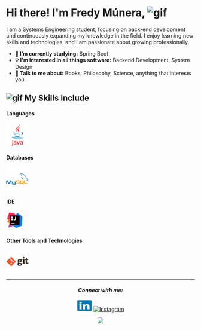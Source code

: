 <!-- HEADER -->
<div>
  <h1>Hi there! I'm Fredy Múnera, <img src="https://media.giphy.com/media/hvRJCLFzcasrR4ia7z/giphy.gif" width="35" alt="gif"></h1>
  <p>I am a Systems Engineering student, focusing on back-end development and continuously expanding my knowledge in the field. I enjoy learning new skills and technologies, and I am passionate about growing professionally.</p>
  <ul>
    <li><strong>🔭 I’m currently studying:</strong> Spring Boot</li>
    <li><strong>💡 I'm interested in all things software:</strong> Backend Development, System Design</li>
    <li><strong>💬 Talk to me about:</strong> Books, Philosophy, Science, anything that interests you.</li>
  </ul>
</div>

<!-- SKILLS -->
<section>
  <h2>
  <img src="https://raw.githubusercontent.com/7oSkaaa/7oSkaaa/refs/heads/main/Images/about_me.gif" width="40" alt="gif">
  My Skills Include
  </h2>

  <h4>Languages</h4>
  <div>
     <img src="https://raw.githubusercontent.com/devicons/devicon/6910f0503efdd315c8f9b858234310c06e04d9c0/icons/java/java-original-wordmark.svg" width="60" alt="Java">
  </div>

  <h4>Databases</h4>
  <div>
    <img src="https://raw.githubusercontent.com/devicons/devicon/6910f0503efdd315c8f9b858234310c06e04d9c0/icons/mysql/mysql-original-wordmark.svg" width="60" alt="MySQL">
  </div>

  <h4>IDE</h4>
  <div>
    <img src="https://raw.githubusercontent.com/devicons/devicon/6910f0503efdd315c8f9b858234310c06e04d9c0/icons/intellij/intellij-original.svg" width="45" alt="Intellij IDE">
  </div>

  <h4>Other Tools and Technologies</h4>
  <div>
    <img src="https://raw.githubusercontent.com/devicons/devicon/6910f0503efdd315c8f9b858234310c06e04d9c0/icons/git/git-original-wordmark.svg" width="60" alt="Git">
  </div>
  
</section>

<hr>

<!-- FOOTER -->
<h4 align="center"><i>Connect with me:</i></h4>
<p align="center">
  <a target="_blank" href="https://www.linkedin.com/in/fredymunera/"><img src="https://raw.githubusercontent.com/devicons/devicon/6910f0503efdd315c8f9b858234310c06e04d9c0/icons/linkedin/linkedin-original.svg" height="30" width="40" alt="LinkedIn"></a>
  <a target="_blank" href="https://instagram.com/"><img src="https://raw.githubusercontent.com/rahuldkjain/github-profile-readme-generator/master/src/images/icons/Social/instagram.svg" height="30" width="40" alt="Instagram"></a>
</p>

<!-- PROFILE VIEWS -->
<p align="center">
  <a href="https://hits.seeyoufarm.com"><img src="https://hits.seeyoufarm.com/api/count/incr/badge.svg?url=https%3A%2F%2Fgithub.com%2FFredyM7%2F&count_bg=%2378A5F9&title_bg=%23F7AD41&icon=&icon_color=%23E7E7E7&title=Views&edge_flat=false"/></a>
</p>
